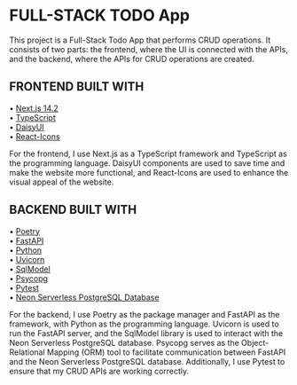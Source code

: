 # FULL-STACK TODO App
This project is a Full-Stack Todo App that performs CRUD operations. It consists of two parts: the frontend, where the UI is connected with the APIs, and the backend, where the APIs for CRUD operations are created.

## FRONTEND BUILT WITH
• [Next.js 14.2](https://nextjs.org/docs)  
• [TypeScript](https://www.typescriptlang.org/)  
• [DaisyUI](https://daisyui.com/)  
• [React-Icons](https://react-icons.github.io/react-icons/)  

For the frontend, I use Next.js as a TypeScript framework and TypeScript as the programming language. DaisyUI components are used to save time and make the website more functional, 
and React-Icons are used to enhance the visual appeal of the website.

## BACKEND BUILT WITH
• [Poetry](https://python-poetry.org/docs/)  
• [FastAPI](https://fastapi.tiangolo.com/)  
• [Python](https://www.python.org/)  
• [Uvicorn](https://www.uvicorn.org/)  
• [SqlModel](https://sqlmodel.tiangolo.com/)  
• [Psycopg](https://www.psycopg.org/)  
• [Pytest](https://docs.pytest.org/en/8.2.x/)  
• [Neon Serverless PostgreSQL Database](https://neon.tech/)  

For the backend, I use Poetry as the package manager and FastAPI as the framework, with Python as the programming language. Uvicorn is used to run the FastAPI server,
and the SqlModel library is used to interact with the Neon Serverless PostgreSQL database. Psycopg serves as the Object-Relational Mapping (ORM) tool to facilitate communication
between FastAPI and the Neon Serverless PostgreSQL database. Additionally, I use Pytest to ensure that my CRUD APIs are working correctly.


